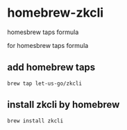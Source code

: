 # homebrew-zkcli

homesbrew taps formula

for homesbrew taps formula

## add homebrew taps

```
brew tap let-us-go/zkcli
```

## install zkcli by homebrew

```
brew install zkcli
```

